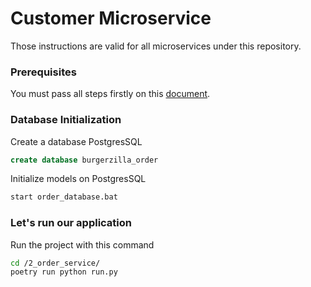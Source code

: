 # Customer Microservice

Those instructions are valid for all microservices under this repository.

### Prerequisites
You must pass all steps firstly on this [document](../README.md). 

### Database Initialization
Create a database PostgresSQL
```sql
create database burgerzilla_order
```
Initialize models on PostgresSQL
```bash
start order_database.bat
``` 
### Let's run our application
Run the project with this command
```bash
cd /2_order_service/
poetry run python run.py
```     